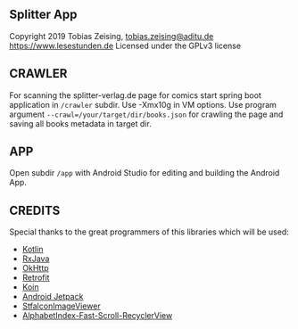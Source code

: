 ## Splitter App

Copyright 2019 Tobias Zeising, tobias.zeising@aditu.de  
https://www.lesestunden.de
Licensed under the GPLv3 license

CRAWLER
-------

For scanning the splitter-verlag.de page for comics start spring boot application in `/crawler` subdir. Use -Xmx10g in VM options. Use program argument `--crawl=/your/target/dir/books.json` for crawling the page and saving all books metadata in target dir.


APP
---

Open subdir `/app` with Android Studio for editing and building the Android App.


CREDITS
-------

Special thanks to the great programmers of this libraries which will be used:

* [Kotlin](https://kotlinlang.org)
* [RxJava](https://github.com/ReactiveX/RxJava)
* [OkHttp](http://square.github.io/okhttp/)
* [Retrofit](http://square.github.io/retrofit)
* [Koin](https://insert-koin.io)
* [Android Jetpack](https://developer.android.com/jetpack)
* [StfalconImageViewer](https://github.com/stfalcon-studio/StfalconImageViewer)
* [AlphabetIndex-Fast-Scroll-RecyclerView](https://github.com/myinnos/AlphabetIndex-Fast-Scroll-RecyclerView)